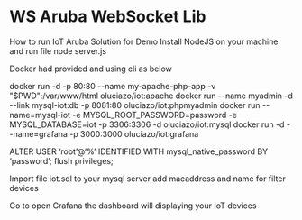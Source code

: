 # WS Aruba WebSocket Lib
How to run IoT Aruba Solution for Demo
Install NodeJS on your machine and run file node server.js

Docker had provided and using cli as below

docker run -d -p 80:80 --name my-apache-php-app -v "$PWD":/var/www/html oluciazo/iot:apache
docker run --name myadmin -d --link mysql-iot:db -p 8081:80 oluciazo/iot:phpmyadmin
docker run --name=mysql-iot -e MYSQL_ROOT_PASSWORD=password -e MYSQL_DATABASE=iot -p 3306:3306 -d oluciazo/iot:mysql
docker run -d --name=grafana -p 3000:3000 oluciazo/iot:grafana

ALTER USER ‘root’@‘%’ IDENTIFIED WITH mysql_native_password BY ‘password’;
flush privileges;

Import file iot.sql to your mysql server
add macaddress and name for filter devices

Go to open Grafana the dashboard will displaying your IoT devices